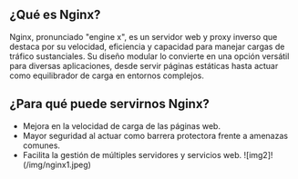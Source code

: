 ## ¿Qué es Nginx?
Nginx, pronunciado "engine x", es un servidor web y proxy inverso que destaca por su velocidad, eficiencia y capacidad para manejar cargas de tráfico sustanciales. Su diseño modular lo convierte en una opción versátil para diversas aplicaciones, desde servir páginas estáticas hasta actuar como equilibrador de carga en entornos complejos.
## ¿Para qué puede servirnos Nginx?
- Mejora en la velocidad de carga de las páginas web.
- Mayor seguridad al actuar como barrera protectora frente a amenazas comunes.
- Facilita la gestión de múltiples servidores y servicios web.
![img2]!(/img/nginx1.jpeg)
